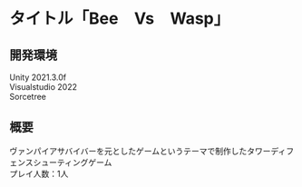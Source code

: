 # タイトル「Bee　Vs　Wasp」

## 開発環境
Unity 2021.3.0f<br>
Visualstudio 2022<br>
Sorcetree<br>

## 概要
ヴァンパイアサバイバーを元としたゲームというテーマで制作したタワーディフェンスシューティングゲーム<br>
プレイ人数：1人
